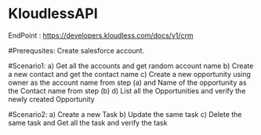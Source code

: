 # KloudlessAPI

EndPoint : https://developers.kloudless.com/docs/v1/crm

#Prerequsites:
Create salesforce account.

#Scenario1: 
a) Get all the accounts and get random account name
b) Create a new contact and get the contact name
c) Create a new opportunity using owner as the account name from step (a) and Name of the opportunity as the Contact name from step (b)
d) List all the Opportunities and verify the newly created Opportunity

#Scenario2:
a) Create a new Task
b) Update the same task 
c) Delete the same task and Get all the task and verify the task
